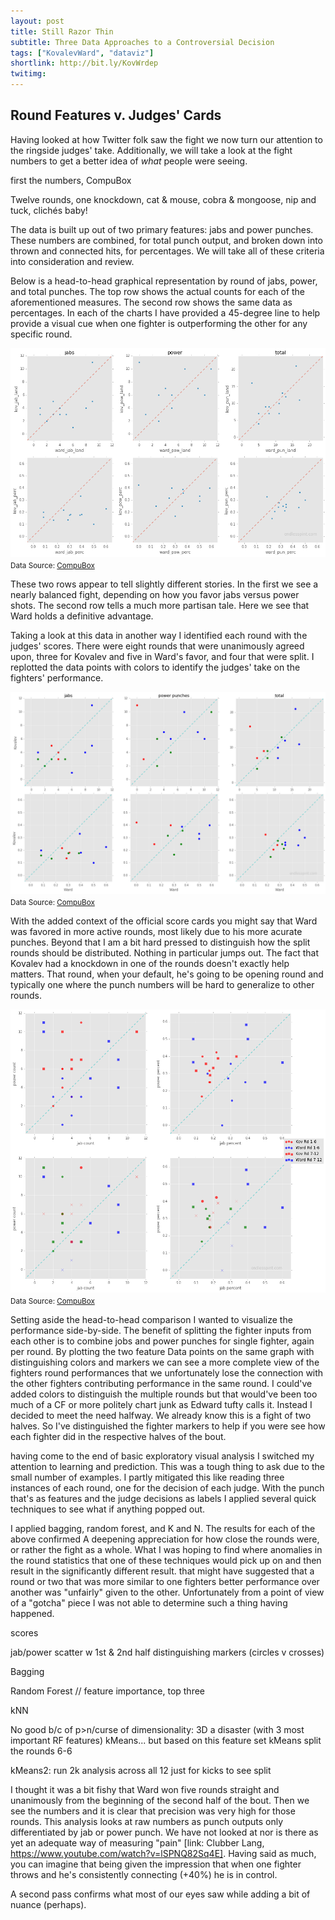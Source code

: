 ```yaml
---
layout: post
title: Still Razor Thin
subtitle: Three Data Approaches to a Controversial Decision
tags: ["KovalevWard", "dataviz"]
shortlink: http://bit.ly/KovWrdep
twitimg: 
---
```


## Round Features v. Judges' Cards

Having looked at how Twitter folk saw the fight we now turn our attention to the ringside judges' take. Additionally, we will take a look at the fight numbers to get a better idea of _what_ people were seeing.

first the numbers, CompuBox

Twelve rounds, one knockdown, cat & mouse, cobra & mongoose, nip and tuck, clichés baby!

The data is built up out of two primary features: jabs and power punches. These numbers are combined, for total punch output, and broken down into thrown and connected hits, for percentages. We will take all of these criteria into consideration and review.

Below is a head-to-head graphical representation by round of jabs, power, and total punches. The top row shows the actual counts for each of the aforementioned measures. The second row shows the same data as percentages. In each of the charts I have provided a 45-degree line to help provide a visual cue when one fighter is outperforming the other for any specific round.

<img src="/code/kov_ward_rd_feat/output_5_0.png" alt="punch4punch" align="middle" /><br>
<sub>Data Source: <a href="http://compuboxonline.com/" target="_blank">CompuBox</a></sub>

These two rows appear to tell slightly different stories. In the first we see a nearly balanced fight, depending on how you favor jabs versus power shots. The second row tells a much more partisan tale. Here we see that Ward holds a definitive advantage.

Taking a look at this data in another way I identified each round with the judges' scores. There were eight rounds that were unanimously agreed upon, three for Kovalev and five in Ward's favor, and four that were split. I replotted the data points with colors to identify the judges' take on the fighters' performance.

<img src="/code/kov_ward_rd_feat/output_7_0.png" alt="punch4punch_judges" align="middle" /><br>
<sub>Data Source: <a href="http://compuboxonline.com/" target="_blank">CompuBox</a></sub>

With the added context of the official score cards you might say that Ward was favored in more active rounds, most likely due to his more acurate punches. Beyond that I am a bit hard pressed to distinguish how the split rounds should be distributed. Nothing in particular jumps out. The fact that Kovalev had a knockdown in one of the rounds doesn't exactly help matters. That round, when your default, he's going to be opening round and typically one where the punch numbers will be hard to generalize to other rounds.

<img src="/code/kov_ward_rd_feat/output_12_1.png" alt="punch4punch_judges2" align="middle" /><br>
<sub>Data Source: <a href="http://compuboxonline.com/" target="_blank">CompuBox</a></sub>

Setting aside the head-to-head comparison I wanted to visualize the performance side-by-side. The benefit of splitting the fighter inputs from each other is to combine jobs and power punches for single fighter, again per round. By plotting the two feature Data points on the same graph with distinguishing colors and markers we can see a more complete view of the fighters round performances that we unfortunately lose the connection with the other fighters contributing performance in the same round. I could've added colors to distinguish the multiple rounds but that would've been too much of a CF or more politely chart junk as Edward tufty calls it. Instead I decided to meet the need halfway. We already know this is a fight of two halves. So I've distinguished the fighter markers to help if you were see how each fighter did in the respective halves of the bout. 

having come to the end of basic exploratory visual analysis I switched my attention to learning and prediction. This was a tough thing to ask due to the small number of examples. I partly mitigated this like reading three instances of each round, one for the decision of each judge. With the punch that's as features and the judge decisions as labels I applied several quick techniques to see what if anything popped out.

I applied bagging, random forest, and K and N. The results for each of the above confirmed A deepening appreciation for how close the rounds were, or rather the fight as a whole. What I was hoping to find where anomalies in the round statistics that one of these techniques would pick up on and then result in the significantly different result. that might have suggested that a round or two that was more similar to one fighters better performance over another was "unfairly" given to the other. Unfortunately from a point of view of a "gotcha" piece I was not able to determine such a thing having happened.

scores

jab/power scatter w 1st & 2nd half distinguishing markers (circles v crosses)

Bagging

Random Forest // feature importance, top three

kNN

No good b/c of p>n/curse of dimensionality: 3D a disaster (with 3 most important RF features) kMeans... but based on this feature set kMeans split the rounds 6-6

kMeans2: run 2k analysis across all 12 just for kicks to see split 

I thought it was a bit fishy that Ward won five rounds straight and unanimously from the beginning of the second half of the bout. Then we see the numbers and it is clear that precision was very high for those rounds. This analysis looks at raw numbers as punch outputs only differentiated by jab or power punch. We have not looked at nor is there as yet an adequate way of measuring "pain" [link: Clubber Lang, https://www.youtube.com/watch?v=lSPNQ82Sq4E]. Having said as much, you can imagine that being given the impression that when one fighter throws and he's consistently connecting (+40%) he is in control.

A second pass confirms what most of our eyes saw while adding a bit of nuance (perhaps).




